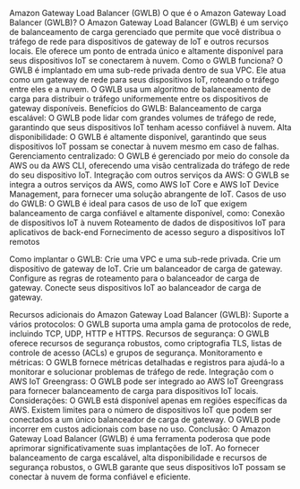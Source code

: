 Amazon Gateway Load Balancer (GWLB)
O que é o Amazon Gateway Load Balancer (GWLB)?
O Amazon Gateway Load Balancer (GWLB) é um serviço de balanceamento de carga gerenciado que permite que você distribua o tráfego de rede para dispositivos de gateway de IoT e outros recursos locais. Ele oferece um ponto de entrada único e altamente disponível para seus dispositivos IoT se conectarem à nuvem.
Como o GWLB funciona?
O GWLB é implantado em uma sub-rede privada dentro de sua VPC. Ele atua como um gateway de rede para seus dispositivos IoT, roteando o tráfego entre eles e a nuvem. O GWLB usa um algoritmo de balanceamento de carga para distribuir o tráfego uniformemente entre os dispositivos de gateway disponíveis.
Benefícios do GWLB:
Balanceamento de carga escalável: O GWLB pode lidar com grandes volumes de tráfego de rede, garantindo que seus dispositivos IoT tenham acesso confiável à nuvem.
Alta disponibilidade: O GWLB é altamente disponível, garantindo que seus dispositivos IoT possam se conectar à nuvem mesmo em caso de falhas.
Gerenciamento centralizado: O GWLB é gerenciado por meio do console da AWS ou da AWS CLI, oferecendo uma visão centralizada do tráfego de rede do seu dispositivo IoT.
Integração com outros serviços da AWS: O GWLB se integra a outros serviços da AWS, como AWS IoT Core e AWS IoT Device Management, para fornecer uma solução abrangente de IoT.
Casos de uso do GWLB:
O GWLB é ideal para casos de uso de IoT que exigem balanceamento de carga confiável e altamente disponível, como:
Conexão de dispositivos IoT à nuvem
Roteamento de dados de dispositivos IoT para aplicativos de back-end
Fornecimento de acesso seguro a dispositivos IoT remotos

Como implantar o GWLB:
Crie uma VPC e uma sub-rede privada.
Crie um dispositivo de gateway de IoT.
Crie um balanceador de carga de gateway.
Configure as regras de roteamento para o balanceador de carga de gateway.
Conecte seus dispositivos IoT ao balanceador de carga de gateway.

Recursos adicionais do Amazon Gateway Load Balancer (GWLB):
Suporte a vários protocolos: O GWLB suporta uma ampla gama de protocolos de rede, incluindo TCP, UDP, HTTP e HTTPS.
Recursos de segurança: O GWLB oferece recursos de segurança robustos, como criptografia TLS, listas de controle de acesso (ACLs) e grupos de segurança.
Monitoramento e métricas: O GWLB fornece métricas detalhadas e registros para ajudá-lo a monitorar e solucionar problemas de tráfego de rede.
Integração com o AWS IoT Greengrass: O GWLB pode ser integrado ao AWS IoT Greengrass para fornecer balanceamento de carga para dispositivos IoT locais.
Considerações:
O GWLB está disponível apenas em regiões específicas da AWS.
Existem limites para o número de dispositivos IoT que podem ser conectados a um único balanceador de carga de gateway.
O GWLB pode incorrer em custos adicionais com base no uso.
Conclusão:
O Amazon Gateway Load Balancer (GWLB) é uma ferramenta poderosa que pode aprimorar significativamente suas implantações de IoT. Ao fornecer balanceamento de carga escalável, alta disponibilidade e recursos de segurança robustos, o GWLB garante que seus dispositivos IoT possam se conectar à nuvem de forma confiável e eficiente.